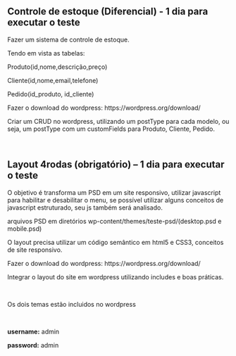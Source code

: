 <!DOCTYPE html>
<html>
<head>
	<meta charset="utf-8">
	<meta http-equiv="X-UA-Compatible" content="IE=edge, chrome=1">
	<meta content="width=device-width, initial-scale=1, maximum-scale=1, user-scalable=yes" name="viewport">
	<link rel="stylesheet" href="wp-admin/css/install.css?ver=20100228" type="text/css" />
</head>
<body>

<h2>Controle de estoque (Diferencial) - 1 dia para executar o teste</h2>
<p>Fazer um sistema de controle de estoque.</p>
Tendo em vista as tabelas:</p>
<p>Produto(id,nome,descrição,preço)</p>
<p>Cliente(id,nome,email,telefone)</p>
<p>Pedido(id_produto, id_cliente)</p>
<p>Fazer o download do wordpress: https://wordpress.org/download/</p>
<p>Criar um CRUD no wordpress, utilizando um postType para cada modelo, ou seja, um postType com um customFields para Produto, Cliente, Pedido.</p>
<br>
<h2>Layout 4rodas (obrigatório) – 1 dia para executar o teste</h2>
<p>O objetivo é transforma um PSD em um site responsivo, utilizar javascript para habilitar e desabilitar o menu, se possível utilizar alguns conceitos de javascript estruturado, seu js também será analisado.</p>
<p>arquivos PSD em diretórios wp-content/themes/teste-psd/(desktop.psd e mobile.psd)</p>
<p>O layout precisa utilizar um código semântico em html5 e CSS3, conceitos de site responsivo.</p>
<p>Fazer o download do wordpress: https://wordpress.org/download/</p>
<p>Integrar o layout do site em wordpress utilizando includes e boas práticas.</p>
<br>
<p>Os dois temas estão incluidos no wordpress</p>
<br>
<p><strong>username:</strong> admin</p>
<p><strong>password:</strong> admin</p>

</body>
</html>
